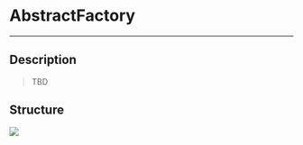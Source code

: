 # AbstractFactory

---

## Description

> TBD

## Structure

<img src="https://docs.google.com/drawings/d/e/2PACX-1vQh3dOc17AtxEJCrBD2mWvDYAVyoWww_RwmfYRXOgttxyYCA8lE2LuwQR4oAg98M7J_8LGkrOcVGeIa/pub?w=960&amp;h=720">